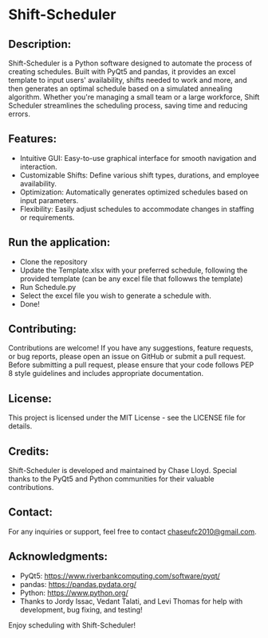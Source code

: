
# Shift-Scheduler


## Description:
Shift-Scheduler is a Python software designed to automate the process of creating schedules. Built with PyQt5 and pandas, it provides an excel template to input users' availability, shifts needed to work and more, and then generates an optimal schedule based on a simulated annealing algorithm. Whether you're managing a small team or a large workforce, Shift Scheduler streamlines the scheduling process, saving time and reducing errors.

## Features:
* Intuitive GUI: Easy-to-use graphical interface for smooth navigation and interaction.
* Customizable Shifts: Define various shift types, durations, and employee availability.
* Optimization: Automatically generates optimized schedules based on input parameters.
* Flexibility: Easily adjust schedules to accommodate changes in staffing or requirements.


## Run the application:
* Clone the repository
* Update the Template.xlsx with your preferred schedule, following the provided template (can be any excel file that followws the template)
* Run Schedule.py
* Select the excel file you wish to generate a schedule with.
* Done!

## Contributing:
Contributions are welcome! If you have any suggestions, feature requests, or bug reports, please open an issue on GitHub or submit a pull request.
Before submitting a pull request, please ensure that your code follows PEP 8 style guidelines and includes appropriate documentation.

## License:
This project is licensed under the MIT License - see the LICENSE file for details.

## Credits:
Shift-Scheduler is developed and maintained by Chase Lloyd. Special thanks to the PyQt5 and Python communities for their valuable contributions.

## Contact:
For any inquiries or support, feel free to contact chaseufc2010@gmail.com.

## Acknowledgments:
* PyQt5: https://www.riverbankcomputing.com/software/pyqt/
* pandas: https://pandas.pydata.org/
* Python: https://www.python.org/
* Thanks to Jordy Issac, Vedant Talati, and Levi Thomas for help with development, bug fixing, and testing!


Enjoy scheduling with Shift-Scheduler!
